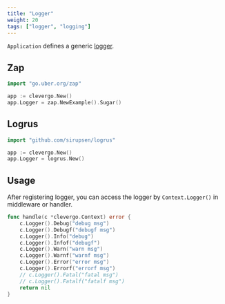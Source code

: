 ```yaml
---
title: "Logger"
weight: 20
tags: ["logger", "logging"]
---
```


`Application` defines a generic [logger](https://github.com/clevergo/log).

## Zap

```go
import "go.uber.org/zap"
```

```go
app := clevergo.New()
app.Logger = zap.NewExample().Sugar()
```

## Logrus

```go
import "github.com/sirupsen/logrus"
```

```go
app := clevergo.New()
app.Logger = logrus.New()
```

## Usage

After registering logger, you can access the logger by `Context.Logger()` in middleware or handler.

```go
func handle(c *clevergo.Context) error {
	c.Logger().Debug("debug msg")
	c.Logger().Debugf("debugf msg")
	c.Logger().Info("debug")
	c.Logger().Infof("debugf")
	c.Logger().Warn("warn msg")
	c.Logger().Warnf("warnf msg")
	c.Logger().Error("error msg")
	c.Logger().Errorf("errorf msg")
	// c.Logger().Fatal("fatal msg")
	// c.Logger().Fatalf("fatalf msg")
	return nil
}
```
